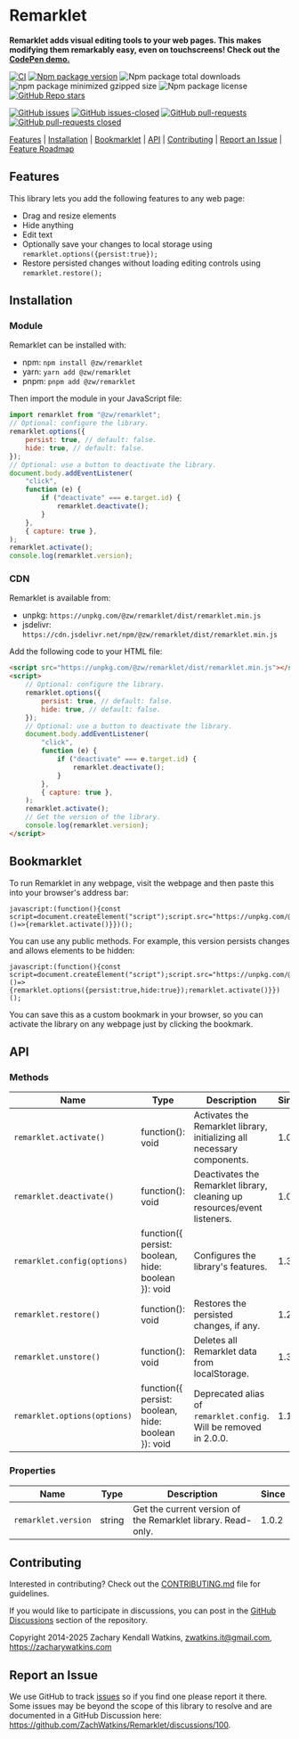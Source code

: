 # Remarklet

**Remarklet adds visual editing tools to your web pages. This makes modifying them remarkably easy, even on touchscreens! Check out the [CodePen demo.](https://codepen.io/zw/full/azbEBKp)**

[![CI](https://github.com/zachwatkins/remarklet/actions/workflows/ci.yml/badge.svg)](https://github.com/zachwatkins/remarklet/actions/workflows/ci.yml)
[![Npm package version](https://flat.badgen.net/npm/v/@zw/remarklet)](https://npmjs.com/package/@zw/remarklet)
![Npm package total downloads](https://flat.badgen.net/npm/dt/@zw/remarklet)
![npm package minimized gzipped size](https://img.shields.io/bundlejs/size/%40zw%2Fremarklet%401.0.2)
![Npm package license](https://flat.badgen.net/npm/license/@zw/remarklet)
[![GitHub Repo stars](https://img.shields.io/github/stars/zachwatkins/remarklet)](https://github.com/zachwatkins/remarklet)

[![GitHub issues](https://img.shields.io/github/issues/ZachWatkins/remarklet.svg)](https://GitHub.com/ZachWatkins/remarklet/issues/)
[![GitHub issues-closed](https://img.shields.io/github/issues-closed/ZachWatkins/remarklet.svg)](https://GitHub.com/ZachWatkins/remarklet/issues?q=is%3Aissue+is%3Aclosed)
[![GitHub pull-requests](https://img.shields.io/github/issues-pr/ZachWatkins/remarklet.svg)](https://GitHub.com/ZachWatkins/remarklet/pull/)
[![GitHub pull-requests closed](https://img.shields.io/github/issues-pr-closed/ZachWatkins/remarklet.svg)](https://GitHub.com/ZachWatkins/remarklet/pull/)

[Features](#features) | [Installation](#installation) | [Bookmarklet](#bookmarklet) | [API](#api) | [Contributing](#contributing) | [Report an Issue](#report-an-issue) | [Feature Roadmap](https://github.com/ZachWatkins/Remarklet/discussions/98)

## Features

This library lets you add the following features to any web page:

- Drag and resize elements
- Hide anything
- Edit text
- Optionally save your changes to local storage using `remarklet.options({persist:true});`
- Restore persisted changes without loading editing controls using `remarklet.restore();`

## Installation

### Module

Remarklet can be installed with:

- npm: `npm install @zw/remarklet`
- yarn: `yarn add @zw/remarklet`
- pnpm: `pnpm add @zw/remarklet`

Then import the module in your JavaScript file:

```javascript
import remarklet from "@zw/remarklet";
// Optional: configure the library.
remarklet.options({
    persist: true, // default: false.
    hide: true, // default: false.
});
// Optional: use a button to deactivate the library.
document.body.addEventListener(
    "click",
    function (e) {
        if ("deactivate" === e.target.id) {
            remarklet.deactivate();
        }
    },
    { capture: true },
);
remarklet.activate();
console.log(remarklet.version);
```

### CDN

Remarklet is available from:

- unpkg: `https://unpkg.com/@zw/remarklet/dist/remarklet.min.js`
- jsdelivr: `https://cdn.jsdelivr.net/npm/@zw/remarklet/dist/remarklet.min.js`

Add the following code to your HTML file:

```html
<script src="https://unpkg.com/@zw/remarklet/dist/remarklet.min.js"></script>
<script>
    // Optional: configure the library.
    remarklet.options({
        persist: true, // default: false.
        hide: true, // default: false.
    });
    // Optional: use a button to deactivate the library.
    document.body.addEventListener(
        "click",
        function (e) {
            if ("deactivate" === e.target.id) {
                remarklet.deactivate();
            }
        },
        { capture: true },
    );
    remarklet.activate();
    // Get the version of the library.
    console.log(remarklet.version);
</script>
```

## Bookmarklet

To run Remarklet in any webpage, visit the webpage and then paste this into your browser's address bar:

```
javascript:(function(){const script=document.createElement("script");script.src="https://unpkg.com/@zw/remarklet/dist/remarklet.min.js";document.head.appendChild(script);script.onload=()=>{remarklet.activate()}})();
```

You can use any public methods. For example, this version persists changes and allows elements to be hidden:

```
javascript:(function(){const script=document.createElement("script");script.src="https://unpkg.com/@zw/remarklet/dist/remarklet.min.js";document.head.appendChild(script);script.onload=()=>{remarklet.options({persist:true,hide:true});remarklet.activate()}})();
```

You can save this as a custom bookmark in your browser, so you can activate the library on any webpage just by clicking the bookmark.

## API

### Methods

| Name                         | Type                                                | Description                                                               | Since |
| ---------------------------- | --------------------------------------------------- | ------------------------------------------------------------------------- | ----- |
| `remarklet.activate()`       | function(): void                                    | Activates the Remarklet library, initializing all necessary components.   | 1.0.0 |
| `remarklet.deactivate()`     | function(): void                                    | Deactivates the Remarklet library, cleaning up resources/event listeners. | 1.0.0 |
| `remarklet.config(options)`  | function({ persist: boolean, hide: boolean }): void | Configures the library's features.                                        | 1.3.0 |
| `remarklet.restore()`        | function(): void                                    | Restores the persisted changes, if any.                                   | 1.2.0 |
| `remarklet.unstore()`        | function(): void                                    | Deletes all Remarklet data from localStorage.                             | 1.3.0 |
| `remarklet.options(options)` | function({ persist: boolean, hide: boolean }): void | Deprecated alias of `remarklet.config`. Will be removed in 2.0.0.         | 1.1.0 |

### Properties

| Name                | Type   | Description                                                  | Since |
| ------------------- | ------ | ------------------------------------------------------------ | ----- |
| `remarklet.version` | string | Get the current version of the Remarklet library. Read-only. | 1.0.2 |

## Contributing

Interested in contributing? Check out the [CONTRIBUTING.md](https://github.com/zachwatkins/remarklet/blob/main/CONTRIBUTING.md) file for guidelines.

If you would like to participate in discussions, you can post in the [GitHub Discussions](https://github.com/ZachWatkins/Remarklet/discussions) section of the repository.

Copyright 2014-2025 Zachary Kendall Watkins, zwatkins.it@gmail.com, https://zacharywatkins.com

## Report an Issue

We use GitHub to track [issues](https://github.com/ZachWatkins/Remarklet/issues) so if you find one please report it there. Some issues may be beyond the scope of this library to resolve and are documented in a GitHub Discussion here: https://github.com/ZachWatkins/Remarklet/discussions/100.
